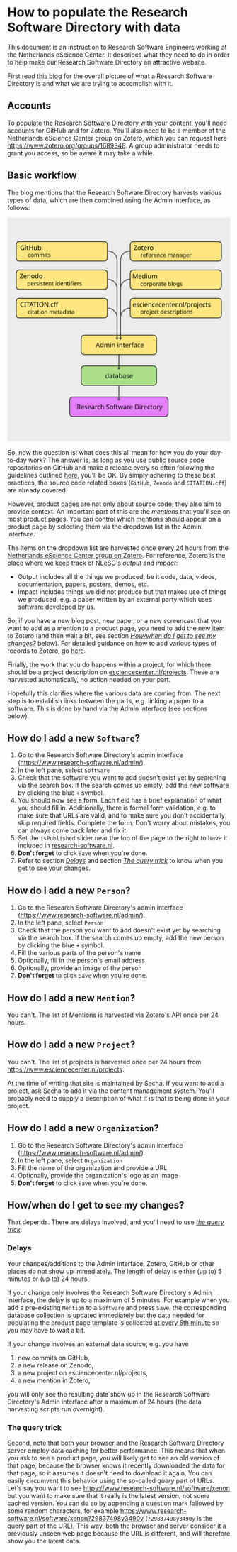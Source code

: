 # How to populate the Research Software Directory with data

This document is an instruction to Research Software Engineers working at the
Netherlands eScience Center. It describes what they need to do in order to help
make our Research Software Directory an attractive website.

First read [this
blog](https://github.com/jspaaks/cff-hackday-blog/blob/master/blog.md) for the
overall picture of what a Research Software Directory is and what we are trying
to accomplish with it.

## Accounts

To populate the Research Software Directory with your content, you'll need accounts for GitHub and for Zotero. You'll also need to be a member of the Netherlands eScience Center group on Zotero, which you can request here https://www.zotero.org/groups/1689348.
A group administrator needs to grant you access, so be aware it may take a while.

## Basic workflow

The blog mentions that the Research Software Directory harvests various types of data, which are then combined using the Admin interface, as follows:

![data-sources.svg](data-sources.svg)

So, now the question is: what does this all mean for how you do your day-to-day work? The answer is, as long as you use public source code repositories on GitHub and make a release every so often following the guidelines outlined [here](https://guide.esciencecenter.nl/citable_software/making_software_citable.html), you'll be OK. By simply adhering to these best practices, the source code related boxes (``GitHub``, ``Zenodo`` and ``CITATION.cff``) are already covered.

However, product pages are not only about source code; they also aim to provide context. An important part of this are the _mentions_ that you'll see on most product pages. You can control which mentions should appear on a product page by selecting them via the dropdown list in the Admin interface. 

The items on the  dropdown list are harvested once every 24 hours from the [Netherlands eScience Center group on Zotero](https://www.zotero.org/groups/1689348). For reference, Zotero is the place where we keep track of NLeSC's _output_ and _impact_:

- Output includes all the things we produced, be it code, data, videos, documentation, papers, posters, demos, etc.
- Impact includes things we did not produce but that makes use of things we produced, e.g. a paper written by an external party which uses software developed by us.

So, if you have a new blog post, new paper, or a new screencast that you want to add as a mention to a product page, you need to add the new item to Zotero (and then wait a bit, see section [_How/when do I get to see my changes?_](#howwhen-do-i-get-to-see-my-changes) below). For detailed guidance on how to add various types of records to Zotero, go [here](zotero.md).

Finally, the work that you do happens within a project, for which there should be a project description on [esciencecenter.nl/projects](https://esciencecenter.nl/projects). These are harvested automatically, no action needed on your part.

Hopefully this clarifies where the various data are coming from. The next step is to establish links between the parts, e.g. linking a paper to a software. This is done by hand via the Admin interface (see sections below).

## How do I add a new ``Software``?

1. Go to the Research Software Directory's admin interface (https://www.research-software.nl/admin/).
1. In the left pane, select ``Software``
1. Check that the software you want to add doesn't exist yet by searching via the
search box. If the search comes up empty, add the new software by clicking the
blue ``+`` symbol.
1. You should now see a form. Each field has a brief explanation of what you should fill in. Additionally, there is formal form validation, e.g. to make sure that URLs are valid, and to make sure you don't accidentally skip required fields. Complete the form. Don't worry about mistakes, you can always come back later and fix it.
1. Set the ``isPublished`` slider near the top of the page to the right to have it included in [research-software.nl](https://research-software.nl).
1. **Don't forget** to click ``Save`` when you're done.
1. Refer to section [_Delays_](#delays) and section [_The query trick_](#the-query-trick) to know when you get to see your changes.

## How do I add a new ``Person``?

1. Go to the Research Software Directory's admin interface (https://www.research-software.nl/admin/).
1. In the left pane, select ``Person``
1. Check that the person you want to add doesn't exist yet by searching via the
search box. If the search comes up empty, add the new person by clicking the
blue ``+`` symbol.
1. Fill the various parts of the person's name
1. Optionally, fill in the person's email address
1. Optionally, provide an image of the person
1. **Don't forget** to click ``Save`` when you're done.

## How do I add a new ``Mention``?

You can't. The list of Mentions is harvested via Zotero's API once per 24 hours.

## How do I add a new ``Project``?

You can't. The list of projects is harvested once per 24 hours from
https://www.esciencecenter.nl/projects.

At the time of writing that site is maintained by Sacha. If you want to add a
project, ask Sacha to add it via the content management system. You'll probably
need to supply a description of what it is that is being done in your project.

## How do I add a new ``Organization``?

1. Go to the Research Software Directory's admin interface (https://www.research-software.nl/admin/).
1. In the left pane, select ``Organization``
1. Fill the name of the organization and provide a URL
1. Optionally, provide the organization's logo as an image
1. **Don't forget** to click ``Save`` when you're done.

## How/when do I get to see my changes?

That depends. There are delays involved, and you'll need to use [_the query trick_](#the-query-trick).

### Delays

Your changes/additions to the Admin interface, Zotero, GitHub or other places do not show up immediately. The length of delay is either (up to) 5 minutes or (up to) 24 hours.

If your change only involves the Research Software Directory's Admin interface, the delay is up to a maximum of 5 minutes. For example when you add a pre-existing ``Mention`` to a ``Software`` and press ``Save``, the corresponding database collection is updated immediately but the data needed for populating the product page template is collected [at every 5th minute](https://crontab.guru/#*/5_*_*_*_*) so you may have to wait a bit.

If your change involves an external data source, e.g. you have
1. new commits on GitHub,
1. a new release on Zenodo,
1. a new project on esciencecenter.nl/projects,
1. a new mention in Zotero,

you will only see the resulting data show up in the Research Software Directory's Admin interface after a maximum of 24 hours (the data harvesting scripts run overnight).

### The query trick

Second, note that both your browser and the Research Software Directory server employ data caching for better performance. This means that when you ask to see a product page, you will likely get to see an old version of that page, because the browser knows it recently downloaded the data for that page, so it assumes it doesn't need to download it again. You can easily circumvent this behavior using the so-called _query_ part of URLs. Let's say you want to see  https://www.research-software.nl/software/xenon
but you want to make sure that it really is the latest version, not some cached version. You can do so by appending a question mark followed by some random characters, for example https://www.research-software.nl/software/xenon?29837498y3490y
(``?29837498y3490y`` is the query part of the URL). This way, both the browser and server consider it a previously unseen web page because the URL is different, and will therefore show you the latest data. 
